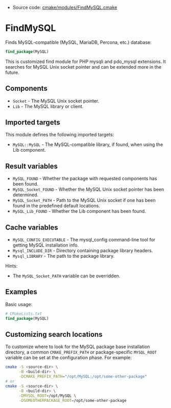 <!-- This is auto-generated file. -->
* Source code: [cmake/modules/FindMySQL.cmake](https://github.com/petk/php-build-system/blob/master/cmake/cmake/modules/FindMySQL.cmake)

# FindMySQL

Finds MySQL-compatible (MySQL, MariaDB, Percona, etc.) database:

```cmake
find_package(MySQL)
```

This is customized find module for PHP mysqli and pdo_mysql extensions. It
searches for MySQL Unix socket pointer and can be extended more in the future.

## Components

* `Socket` - The MySQL Unix socket pointer.
* `Lib` - The MySQL library or client.

## Imported targets

This module defines the following imported targets:

* `MySQL::MySQL` - The MySQL-compatible library, if found, when using the Lib
  component.

## Result variables

* `MySQL_FOUND` - Whether the package with requested components has been found.
* `MySQL_Socket_FOUND` - Whether the MySQL Unix socket pointer has been
  determined.
* `MySQL_Socket_PATH` - Path to the MySQL Unix socket if one has been found in
  the predefined default locations.
* `MySQL_Lib_FOUND` - Whether the Lib component has been found.

## Cache variables

* `MySQL_CONFIG_EXECUTABLE` - The mysql_config command-line tool for getting
  MySQL installation info.
* `Mysql_INCLUDE_DIR` - Directory containing package library headers.
* `Mysql_LIBRARY` - The path to the package library.

Hints:

* The `MySQL_Socket_PATH` variable can be overridden.

## Examples

Basic usage:

```cmake
# CMakeLists.txt
find_package(MySQL)
```

## Customizing search locations

To customize where to look for the MySQL package base
installation directory, a common `CMAKE_PREFIX_PATH` or
package-specific `MYSQL_ROOT` variable can be set at
the configuration phase. For example:

```sh
cmake -S <source-dir> \
      -B <build-dir> \
      -DCMAKE_PREFIX_PATH="/opt/MySQL;/opt/some-other-package"
# or
cmake -S <source-dir> \
      -B <build-dir> \
      -DMYSQL_ROOT=/opt/MySQL \
      -DSOMEOTHERPACKAGE_ROOT=/opt/some-other-package
```
